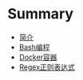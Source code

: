# Summary

* [简介](README.md)
* [Bash编程](bash-cheatsheet.md)
* [Docker容器](docker.md)
* [Regex正则表达式](regexzheng-ze-biao-da-shi.md)

